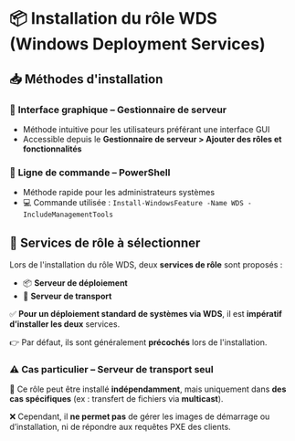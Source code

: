 # 📦 **Installation du rôle WDS (Windows Deployment Services)**

## 📥 **Méthodes d'installation**

### 🔹 **Interface graphique – Gestionnaire de serveur**

- Méthode intuitive pour les utilisateurs préférant une interface GUI
- Accessible depuis le **Gestionnaire de serveur > Ajouter des rôles et fonctionnalités**

### 🔹 **Ligne de commande – PowerShell**

- Méthode rapide pour les administrateurs systèmes
- 💻 Commande utilisée : `Install-WindowsFeature -Name WDS -IncludeManagementTools`

## 🧩 **Services de rôle à sélectionner**

Lors de l'installation du rôle WDS, deux **services de rôle** sont proposés :

- 📦 **Serveur de déploiement**
- 🚚 **Serveur de transport**

✅ **Pour un déploiement standard de systèmes via WDS**, il est **impératif d’installer les deux** services.

👉 Par défaut, ils sont généralement **précochés** lors de l'installation.



### ⚠️ **Cas particulier – Serveur de transport seul**

🔄 Ce rôle peut être installé **indépendamment**, mais uniquement dans **des cas spécifiques** (ex : transfert de fichiers via **multicast**).

❌ Cependant, il **ne permet pas** de gérer les images de démarrage ou d’installation, ni de répondre aux requêtes PXE des clients.